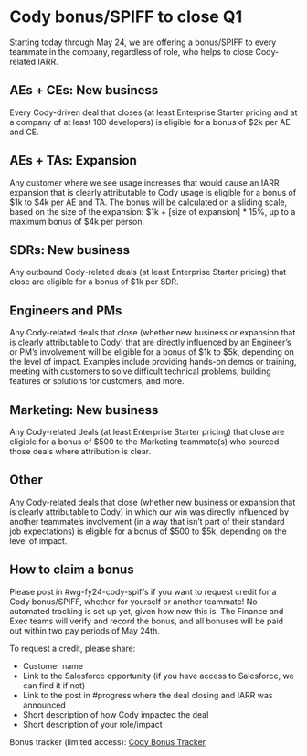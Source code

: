# Cody bonus/SPIFF to close Q1

Starting today through May 24, we are offering a bonus/SPIFF to every teammate in the company, regardless of role, who helps to close Cody-related IARR.

## AEs + CEs: New business

Every Cody-driven deal that closes (at least Enterprise Starter pricing and at a company of at least 100 developers) is eligible for a bonus of $2k per AE and CE.

## AEs + TAs: Expansion

Any customer where we see usage increases that would cause an IARR expansion that is clearly attributable to Cody usage is eligible for a bonus of $1k to $4k per AE and TA. The bonus will be calculated on a sliding scale, based on the size of the expansion: $1k + [size of expansion] \* 15%, up to a maximum bonus of $4k per person.

## SDRs: New business

Any outbound Cody-related deals (at least Enterprise Starter pricing) that close are eligible for a bonus of $1k per SDR.

## Engineers and PMs

Any Cody-related deals that close (whether new business or expansion that is clearly attributable to Cody) that are directly influenced by an Engineer’s or PM’s involvement will be eligible for a bonus of $1k to $5k, depending on the level of impact. Examples include providing hands-on demos or training, meeting with customers to solve difficult technical problems, building features or solutions for customers, and more.

## Marketing: New business

Any Cody-related deals (at least Enterprise Starter pricing) that close are eligible for a bonus of $500 to the Marketing teammate(s) who sourced those deals where attribution is clear.

## Other

Any Cody-related deals that close (whether new business or expansion that is clearly attributable to Cody) in which our win was directly influenced by another teammate’s involvement (in a way that isn’t part of their standard job expectations) is eligible for a bonus of $500 to $5k, depending on the level of impact.

## How to claim a bonus

Please post in #wg-fy24-cody-spiffs if you want to request credit for a Cody bonus/SPIFF, whether for yourself or another teammate! No automated tracking is set up yet, given how new this is. The Finance and Exec teams will verify and record the bonus, and all bonuses will be paid out within two pay periods of May 24th.

To request a credit, please share:

- Customer name
- Link to the Salesforce opportunity (if you have access to Salesforce, we can find it if not)
- Link to the post in #progress where the deal closing and IARR was announced
- Short description of how Cody impacted the deal
- Short description of your role/impact

Bonus tracker (limited access): [Cody Bonus Tracker](https://docs.google.com/spreadsheets/d/1KqxbJdRQxw8k9zACjqGPuLZk3a0dyFqsq6At-9TBMFg/edit#gid=0)
